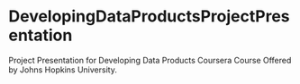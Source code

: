 DevelopingDataProductsProjectPresentation
=========================================

Project Presentation for Developing Data Products Coursera Course Offered by Johns Hopkins University.
